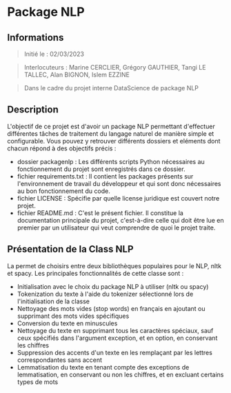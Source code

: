# Package NLP

## Informations

> Initié le : 02/03/2023

> Interlocuteurs : Marine CERCLIER, Grégory GAUTHIER, Tangi LE TALLEC, Alan BIGNON, Islem EZZINE

> Dans le cadre du projet interne DataScience de package NLP

## Description

L'objectif de ce projet est d'avoir un package NLP permettant d'effectuer différentes tâches de traitement du langage naturel de manière simple et configurable.
Vous pouvez y retrouver différents dossiers et eléments dont chacun répond à des objectifs précis :

* dossier packagenlp : Les différents scripts Python nécessaires au fonctionnement du projet sont enregistrés dans ce dossier.
* fichier requirements.txt : Il contient les packages présents sur l'environnement de travail du développeur et qui sont donc nécessaires au bon fonctionnement du code.
* fichier LICENSE : Spécifie par quelle license juridique est couvert notre projet.
* fichier README.md : C'est le présent fichier. Il constitue la documentation principale du projet, c'est-à-dire celle qui doit être lue en premier par un utilisateur qui veut comprendre de quoi le projet traite.

## Présentation de la Class NLP

La permet de choisirs entre deux bibliothèques populaires pour le NLP, nltk et spacy.
Les principales fonctionnalités de cette classe sont :

* Initialisation avec le choix du package NLP à utiliser (nltk ou spacy)
* Tokenization du texte à l'aide du tokenizer sélectionné lors de l'initialisation de la classe
* Nettoyage des mots vides (stop words) en français en ajoutant ou supprimant des mots vides spécifiques
* Conversion du texte en minuscules
* Nettoyage du texte en supprimant tous les caractères spéciaux, sauf ceux spécifiés dans l'argument exception, et en option, en conservant les chiffres
* Suppression des accents d'un texte en les remplaçant par les lettres correspondantes sans accent
* Lemmatisation du texte en tenant compte des exceptions de lemmatisation, en conservant ou non les chiffres, et en excluant certains types de mots
